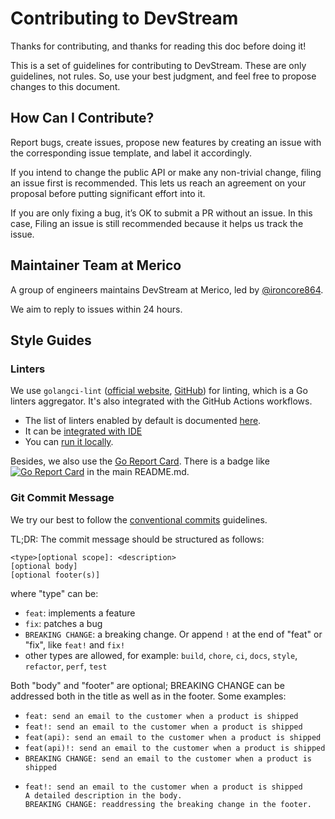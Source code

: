 # Contributing to DevStream

Thanks for contributing, and thanks for reading this doc before doing it!

This is a set of guidelines for contributing to DevStream. These are only guidelines, not rules. So, use your best judgment, and feel free to propose changes to this document.

## How Can I Contribute?

Report bugs, create issues, propose new features by creating an issue with the corresponding issue template, and label it accordingly.

If you intend to change the public API or make any non-trivial change, filing an issue first is recommended. This lets us reach an agreement on your proposal before putting significant effort into it.

If you are only fixing a bug, it’s OK to submit a PR without an issue. In this case, Filing an issue is still recommended because it helps us track the issue.

## Maintainer Team at Merico

A group of engineers maintains DevStream at Merico, led by [@ironcore864](https://github.com/ironcore864).

We aim to reply to issues within 24 hours.

## Style Guides

### Linters

We use `golangci-lint` ([official website](https://golangci-lint.run/), [GitHub](https://github.com/golangci/golangci-lint)) for linting, which is a Go linters aggregator. It's also integrated with the GitHub Actions workflows.

- The list of linters enabled by default is documented [here](https://golangci-lint.run/usage/linters/).
- It can be [integrated with IDE](https://golangci-lint.run/usage/integrations/)
- You can [run it locally](https://golangci-lint.run/usage/quick-start/).

Besides, we also use the [Go Report Card](https://goreportcard.com/report/github.com/merico-dev/stream). There is a badge like [![Go Report Card](https://goreportcard.com/badge/github.com/merico-dev/stream)](https://goreportcard.com/report/github.com/merico-dev/stream) in the main README.md.

### Git Commit Message

We try our best to follow the [conventional commits](https://www.conventionalcommits.org/en/v1.0.0/#summary) guidelines.

TL;DR: The commit message should be structured as follows:

```
<type>[optional scope]: <description>
[optional body]
[optional footer(s)]
```

where "type" can be:
- `feat`: implements a feature
- `fix`: patches a bug
- `BREAKING CHANGE`: a breaking change. Or append `!` at the end of "feat" or "fix", like `feat!` and `fix!`
- other types are allowed, for example: `build`, `chore`, `ci`, `docs`, `style`, `refactor`, `perf`, `test`

Both "body" and "footer" are optional; BREAKING CHANGE can be addressed both in the title as well as in the footer. Some examples:

- `feat: send an email to the customer when a product is shipped`
- `feat!: send an email to the customer when a product is shipped`
- `feat(api): send an email to the customer when a product is shipped`
- `feat(api)!: send an email to the customer when a product is shipped`
- `BREAKING CHANGE: send an email to the customer when a product is shipped`
- ```
  feat!: send an email to the customer when a product is shipped
  A detailed description in the body.
  BREAKING CHANGE: readdressing the breaking change in the footer.
  ```
